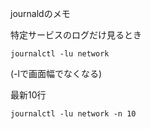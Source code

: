 journaldのメモ

特定サービスのログだけ見るとき
```
journalctl -lu network
```
(-lで画面幅でなくなる)

最新10行
```
journalctl -lu network -n 10
```
